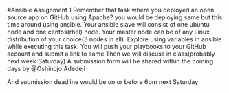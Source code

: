 #Ansible Assignment 1
Remember that task where you deployed an open source app on GitHub using Apache?
you would be deploying same but this time around using ansible.
Your ansible slave will consist of one ubuntu node and one centos(rhel) node.
Your master node can be of any Linux distribution of your choice(3 nodes in all).
Explore using variables in ansible while executing this task.
You will push your playbooks to your GitHub account and submit a link to same
Then we will discuss in class(probably next week Saturday)
A submission form will be shared within the coming days by 
@Oshinojo Adedeji

And submission deadline would be on or before 6pm next Saturday

